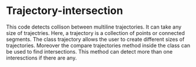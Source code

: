 # Trajectory-intersection
This code detects collison between multiline trajectories. It can take any size of trajectries.
Here, a trajectory is a collection of points or connected segments.
The class trajectory allows the user to create different sizes of trajectories.
Moreover the compare trajectories method inside the class can be used to find intersections.
This method can detect more than one interesctions if there are any.
